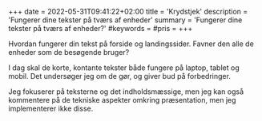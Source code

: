 +++
date = 2022-05-31T09:41:22+02:00
title = 'Krydstjek'
description = 'Fungerer dine tekster på tværs af enheder'
summary = 'Fungerer dine tekster på tværs af enheder?'
#keywords =
#pris =
+++

Hvordan fungerer din tekst på forside og landingssider. Favner den alle de enheder som de besøgende bruger?

I dag skal de korte, kontante tekster både fungere på laptop, tablet og mobil. Det undersøger jeg om de gør, og giver bud på forbedringer.

Jeg fokuserer på teksterne og det indholdsmæssige, men jeg kan også kommentere på de tekniske aspekter omkring præsentation, men jeg implementerer ikke disse.
